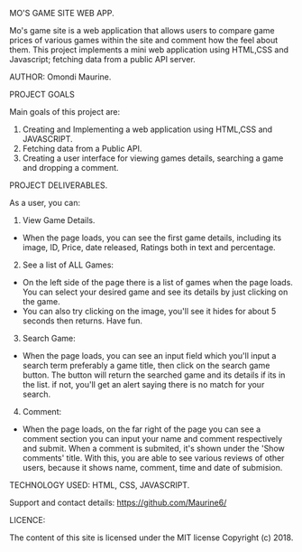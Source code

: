MO'S GAME SITE WEB APP.

 Mo's game site is a web application that allows users to compare game prices of various games within the site and comment how the feel about them. This project implements a mini web application using HTML,CSS and Javascript; fetching data from a public API server.

 AUTHOR: Omondi Maurine.

PROJECT GOALS

Main goals of this project are:
1. Creating and Implementing a web application using HTML,CSS and JAVASCRIPT.
2. Fetching data from a Public API.
3. Creating a user interface  for viewing games details, searching a game and dropping a comment.

PROJECT DELIVERABLES.

As a user, you can:

1. View Game Details.
- When the page loads, you can see the first game details, including its image, ID, Price, date released, Ratings both in text and percentage.

2. See a list of ALL Games:
- On the left side of the page there is a list of games when the page loads. You can select your desired game and see its details by just clicking on the game.
- You can also try clicking on the image, you'll see it hides for about 5 seconds then returns. Have fun.

3. Search Game:
- When the page loads, you can see an input field which you'll input a search term preferably a game title, then click on the search game button. The button will return the searched game and its details if its in the list. if not, you'll get an alert saying there is no match for your search.

4. Comment:
- When the page loads, on the far right of the page you can see a comment section you can input your name and comment respectively and submit. When a comment is submited, it's shown under the 'Show comments' title. With this, you are able to see various reviews of other users, because it shows name, comment, time and date of submision.


TECHNOLOGY USED: HTML, CSS, JAVASCRIPT.


Support and contact details: https://github.com/Maurine6/



LICENCE:

The content of this site is licensed under the MIT license
Copyright (c) 2018.




 